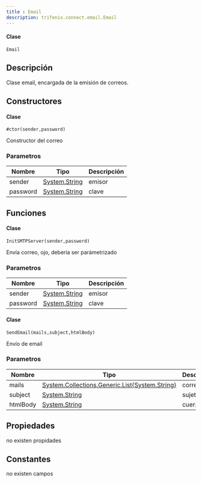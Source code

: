 ```yaml
---
title : Email
description: trifenix.connect.email.Email
---
```




<CodeBlock slots = 'heading, code' repeat = '1' languages = 'C#' />

#### Clase
```
Email
```

## Descripción
Clase email, encargada de la emisión de correos.
## Constructores


<CodeBlock slots = 'heading, code' repeat = '1' languages = 'C#' />

#### Clase
```
#ctor(sender,password)
```


Constructor del correo
### Parametros
| Nombre | Tipo | Descripción |
| ------ | ---- | ----------- |
| sender | [System.String](http://msdn.microsoft.com/query/dev14.query?appId=Dev14IDEF1&l=EN-US&k=k:System.String 'System.String') | emisor |
| password | [System.String](http://msdn.microsoft.com/query/dev14.query?appId=Dev14IDEF1&l=EN-US&k=k:System.String 'System.String') | clave |

## Funciones


<CodeBlock slots = 'heading, code' repeat = '1' languages = 'C#' />

#### Clase
```
InitSMTPServer(sender,password)
```


Envía correo, ojo, debería ser parámetrizado
### Parametros
| Nombre | Tipo | Descripción |
| ------ | ---- | ----------- |
| sender | [System.String](http://msdn.microsoft.com/query/dev14.query?appId=Dev14IDEF1&l=EN-US&k=k:System.String 'System.String') | emisor |
| password | [System.String](http://msdn.microsoft.com/query/dev14.query?appId=Dev14IDEF1&l=EN-US&k=k:System.String 'System.String') | clave |

<CodeBlock slots = 'heading, code' repeat = '1' languages = 'C#' />

#### Clase
```
SendEmail(mails,subject,htmlBody)
```


Envío de email
### Parametros
| Nombre | Tipo | Descripción |
| ------ | ---- | ----------- |
| mails | [System.Collections.Generic.List{System.String}](http://msdn.microsoft.com/query/dev14.query?appId=Dev14IDEF1&l=EN-US&k=k:System.Collections.Generic.List 'System.Collections.Generic.List{System.String}') | correo |
| subject | [System.String](http://msdn.microsoft.com/query/dev14.query?appId=Dev14IDEF1&l=EN-US&k=k:System.String 'System.String') | sujeto |
| htmlBody | [System.String](http://msdn.microsoft.com/query/dev14.query?appId=Dev14IDEF1&l=EN-US&k=k:System.String 'System.String') | cuerpo |
## Propiedades

no existen propidades

## Constantes
no existen campos

